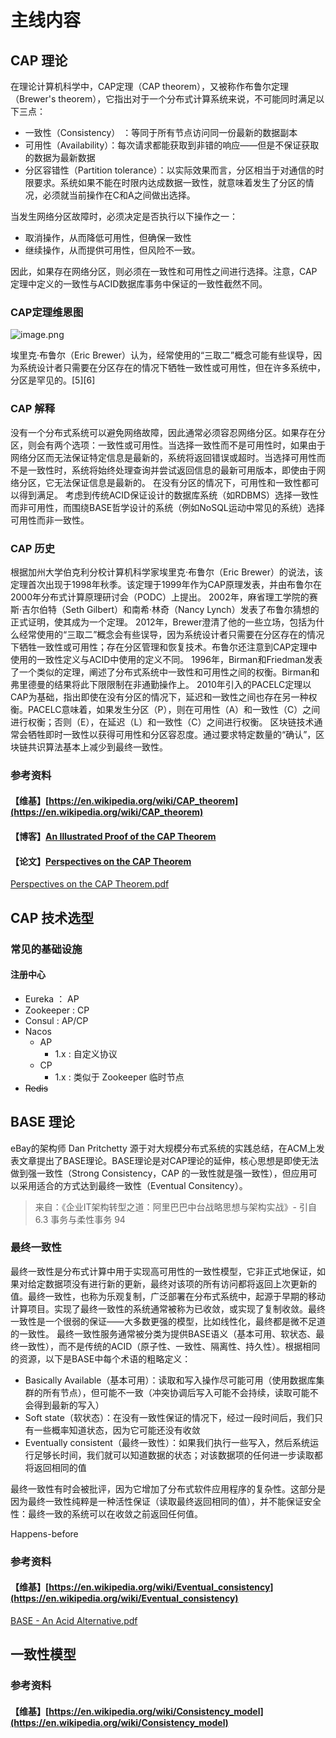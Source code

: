 # 主线内容
## CAP 理论
在理论计算机科学中，CAP定理（CAP theorem），又被称作布鲁尔定理（Brewer's theorem），它指出对于一个分布式计算系统来说，不可能同时满足以下三点：

- 一致性（Consistency） ：等同于所有节点访问同一份最新的数据副本
- 可用性（Availability）：每次请求都能获取到非错的响应——但是不保证获取的数据为最新数据
- 分区容错性（Partition tolerance）：以实际效果而言，分区相当于对通信的时限要求。系统如果不能在时限内达成数据一致性，就意味着发生了分区的情况，必须就当前操作在C和A之间做出选择。

当发生网络分区故障时，必须决定是否执行以下操作之一：

- 取消操作，从而降低可用性，但确保一致性
- 继续操作，从而提供可用性，但风险不一致。

因此，如果存在网络分区，则必须在一致性和可用性之间进行选择。注意，CAP定理中定义的一致性与ACID数据库事务中保证的一致性截然不同。
### CAP定理维恩图
![image.png](https://cdn.nlark.com/yuque/0/2023/png/222258/1676029467862-645b5bb7-7066-4bd8-bde4-c59edb3868f4.png#averageHue=%23deecbe&clientId=u9216aedb-687d-4&from=paste&height=510&id=u778373c7&name=image.png&originHeight=1020&originWidth=1024&originalType=binary&ratio=1&rotation=0&showTitle=false&size=169824&status=done&style=none&taskId=u093bfffd-d20c-4f3f-ac80-12622eff133&title=&width=512)




埃里克·布鲁尔（Eric Brewer）认为，经常使用的“三取二”概念可能有些误导，因为系统设计者只需要在分区存在的情况下牺牲一致性或可用性，但在许多系统中，分区是罕见的。[5][6]
### CAP 解释
没有一个分布式系统可以避免网络故障，因此通常必须容忍网络分区。如果存在分区，则会有两个选项：一致性或可用性。当选择一致性而不是可用性时，如果由于网络分区而无法保证特定信息是最新的，系统将返回错误或超时。当选择可用性而不是一致性时，系统将始终处理查询并尝试返回信息的最新可用版本，即使由于网络分区，它无法保证信息是最新的。
在没有分区的情况下，可用性和一致性都可以得到满足。
考虑到传统ACID保证设计的数据库系统（如RDBMS）选择一致性而非可用性，而围绕BASE哲学设计的系统（例如NoSQL运动中常见的系统）选择可用性而非一致性。
### CAP 历史
根据加州大学伯克利分校计算机科学家埃里克·布鲁尔（Eric Brewer）的说法，该定理首次出现于1998年秋季。该定理于1999年作为CAP原理发表，并由布鲁尔在2000年分布式计算原理研讨会（PODC）上提出。
2002年，麻省理工学院的赛斯·吉尔伯特（Seth Gilbert）和南希·林奇（Nancy Lynch）发表了布鲁尔猜想的正式证明，使其成为一个定理。
2012年，Brewer澄清了他的一些立场，包括为什么经常使用的“三取二”概念会有些误导，因为系统设计者只需要在分区存在的情况下牺牲一致性或可用性；存在分区管理和恢复技术。布鲁尔还注意到CAP定理中使用的一致性定义与ACID中使用的定义不同。
1996年，Birman和Friedman发表了一个类似的定理，阐述了分布式系统中一致性和可用性之间的权衡。Birman和弗里德曼的结果将此下限限制在非通勤操作上。
2010年引入的PACELC定理以CAP为基础，指出即使在没有分区的情况下，延迟和一致性之间也存在另一种权衡。PACELC意味着，如果发生分区（P），则在可用性（A）和一致性（C）之间进行权衡；否则（E），在延迟（L）和一致性（C）之间进行权衡。
区块链技术通常会牺牲即时一致性以获得可用性和分区容忍度。通过要求特定数量的“确认”，区块链共识算法基本上减少到最终一致性。

### 参考资料
#### 【维基】[https://en.wikipedia.org/wiki/CAP_theorem](https://en.wikipedia.org/wiki/CAP_theorem)
#### 【博客】[An Illustrated Proof of the CAP Theorem](https://mwhittaker.github.io/blog/an_illustrated_proof_of_the_cap_theorem/)
#### 【论文】[Perspectives on the CAP Theorem](https://groups.csail.mit.edu/tds/papers/Gilbert/Brewer2.pdf)
[Perspectives on the CAP Theorem.pdf](https://www.yuque.com/attachments/yuque/0/2023/pdf/222258/1676031104386-54ddc8d9-28e0-4ba2-887c-9b9d49ff2b61.pdf?_lake_card=%7B%22src%22%3A%22https%3A%2F%2Fwww.yuque.com%2Fattachments%2Fyuque%2F0%2F2023%2Fpdf%2F222258%2F1676031104386-54ddc8d9-28e0-4ba2-887c-9b9d49ff2b61.pdf%22%2C%22name%22%3A%22Perspectives%20on%20the%20CAP%20Theorem.pdf%22%2C%22size%22%3A135973%2C%22ext%22%3A%22pdf%22%2C%22source%22%3A%22%22%2C%22status%22%3A%22done%22%2C%22download%22%3Atrue%2C%22taskId%22%3A%22uf1c02aae-4a03-4c22-8568-713ba7d7cbb%22%2C%22taskType%22%3A%22upload%22%2C%22type%22%3A%22application%2Fpdf%22%2C%22__spacing%22%3A%22both%22%2C%22mode%22%3A%22title%22%2C%22id%22%3A%22u357d5bc3%22%2C%22margin%22%3A%7B%22top%22%3Atrue%2C%22bottom%22%3Atrue%7D%2C%22card%22%3A%22file%22%7D)
## CAP 技术选型
### 常见的基础设施
#### 注册中心

- Eureka ： AP
- Zookeeper : CP
- Consul : AP/CP
- Nacos 
   - AP
      - 1.x : 自定义协议
   - CP
      - 1.x : 类似于 Zookeeper 临时节点
- ~~Redis~~

## BASE 理论
eBay的架构师 Dan Pritchetty 源于对大规模分布式系统的实践总结，在ACM上发表文章提出了BASE理论。BASE理论是对CAP理论的延伸，核心思想是即使无法做到强一致性（Strong Consistency，CAP 的一致性就是强一致性），但应用可以采用适合的方式达到最终一致性（Eventual Consitency）。
> 来自：《企业IT架构转型之道：阿里巴巴中台战略思想与架构实战》- 引自 6.3 事务与柔性事务 94

### 最终一致性
最终一致性是分布式计算中用于实现高可用性的一致性模型，它非正式地保证，如果对给定数据项没有进行新的更新，最终对该项的所有访问都将返回上次更新的值。最终一致性，也称为乐观复制，广泛部署在分布式系统中，起源于早期的移动计算项目。实现了最终一致性的系统通常被称为已收敛，或实现了复制收敛。最终一致性是一个很弱的保证——大多数更强的模型，比如线性化，最终都是微不足道的一致性。
最终一致性服务通常被分类为提供BASE语义（基本可用、软状态、最终一致性），而不是传统的ACID（原子性、一致性、隔离性、持久性）。根据相同的资源，以下是BASE中每个术语的粗略定义：

- Basically Available（基本可用）：读取和写入操作尽可能可用（使用数据库集群的所有节点），但可能不一致（冲突协调后写入可能不会持续，读取可能不会得到最新的写入）
- Soft state（软状态）：在没有一致性保证的情况下，经过一段时间后，我们只有一些概率知道状态，因为它可能还没有收敛
- Eventually consistent（最终一致性）：如果我们执行一些写入，然后系统运行足够长时间，我们就可以知道数据的状态；对该数据项的任何进一步读取都将返回相同的值

最终一致性有时会被批评，因为它增加了分布式软件应用程序的复杂性。这部分是因为最终一致性纯粹是一种活性保证（读取最终返回相同的值），并不能保证安全性：最终一致的系统可以在收敛之前返回任何值。

Happens-before

### 参考资料
#### 【维基】[https://en.wikipedia.org/wiki/Eventual_consistency](https://en.wikipedia.org/wiki/Eventual_consistency)

[BASE - An Acid Alternative.pdf](https://www.yuque.com/attachments/yuque/0/2023/pdf/222258/1676031091896-dcd93a42-e417-45b1-a632-7c0d0876fe35.pdf?_lake_card=%7B%22src%22%3A%22https%3A%2F%2Fwww.yuque.com%2Fattachments%2Fyuque%2F0%2F2023%2Fpdf%2F222258%2F1676031091896-dcd93a42-e417-45b1-a632-7c0d0876fe35.pdf%22%2C%22name%22%3A%22BASE%20-%20An%20Acid%20Alternative.pdf%22%2C%22size%22%3A437577%2C%22ext%22%3A%22pdf%22%2C%22source%22%3A%22%22%2C%22status%22%3A%22done%22%2C%22download%22%3Atrue%2C%22taskId%22%3A%22u83044518-e6b9-45a3-b63b-08878a46d5f%22%2C%22taskType%22%3A%22upload%22%2C%22type%22%3A%22application%2Fpdf%22%2C%22__spacing%22%3A%22both%22%2C%22mode%22%3A%22title%22%2C%22id%22%3A%22ub1b16d9d%22%2C%22margin%22%3A%7B%22top%22%3Atrue%2C%22bottom%22%3Atrue%7D%2C%22card%22%3A%22file%22%7D)

## 一致性模型
### 参考资料
#### 【维基】[https://en.wikipedia.org/wiki/Consistency_model](https://en.wikipedia.org/wiki/Consistency_model)



